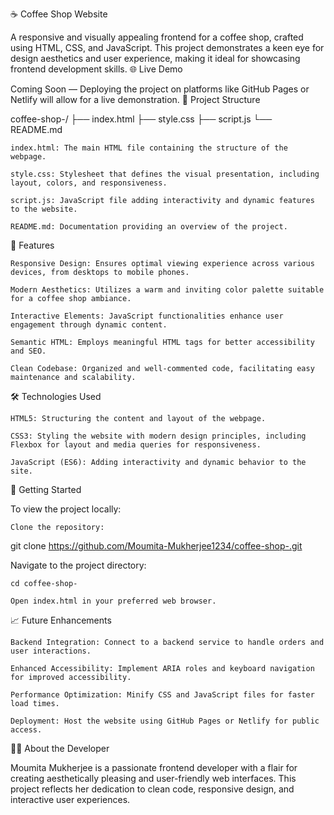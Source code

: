 ☕ Coffee Shop Website

A responsive and visually appealing frontend for a coffee shop, crafted using HTML, CSS, and JavaScript. This project demonstrates a keen eye for design aesthetics and user experience, making it ideal for showcasing frontend development skills.
🌐 Live Demo

Coming Soon — Deploying the project on platforms like GitHub Pages or Netlify will allow for a live demonstration.
📂 Project Structure

coffee-shop-/
├── index.html
├── style.css
├── script.js
└── README.md

    index.html: The main HTML file containing the structure of the webpage.

    style.css: Stylesheet that defines the visual presentation, including layout, colors, and responsiveness.

    script.js: JavaScript file adding interactivity and dynamic features to the website.

    README.md: Documentation providing an overview of the project.

🎨 Features

    Responsive Design: Ensures optimal viewing experience across various devices, from desktops to mobile phones.

    Modern Aesthetics: Utilizes a warm and inviting color palette suitable for a coffee shop ambiance.

    Interactive Elements: JavaScript functionalities enhance user engagement through dynamic content.

    Semantic HTML: Employs meaningful HTML tags for better accessibility and SEO.

    Clean Codebase: Organized and well-commented code, facilitating easy maintenance and scalability.

🛠 Technologies Used

    HTML5: Structuring the content and layout of the webpage.

    CSS3: Styling the website with modern design principles, including Flexbox for layout and media queries for responsiveness.

    JavaScript (ES6): Adding interactivity and dynamic behavior to the site.

🚀 Getting Started

To view the project locally:

    Clone the repository:

git clone https://github.com/Moumita-Mukherjee1234/coffee-shop-.git

Navigate to the project directory:

    cd coffee-shop-

    Open index.html in your preferred web browser.

📈 Future Enhancements

    Backend Integration: Connect to a backend service to handle orders and user interactions.

    Enhanced Accessibility: Implement ARIA roles and keyboard navigation for improved accessibility.

    Performance Optimization: Minify CSS and JavaScript files for faster load times.

    Deployment: Host the website using GitHub Pages or Netlify for public access.

👩‍💻 About the Developer

Moumita Mukherjee is a passionate frontend developer with a flair for creating aesthetically pleasing and user-friendly web interfaces. This project reflects her dedication to clean code, responsive design, and interactive user experiences.
